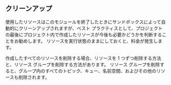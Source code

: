 ## <a name="clean-up"></a>クリーンアップ

使用したリソースはこのモジュールを終了したときにサンドボックスによって自動的にクリーンアップされますが、ベスト プラクティスとして、プロジェクトの最後にプロジェクト内で作成したリソースが今後も必要かどうかを判断することをお勧めします。 リソースを実行状態のままにしておくと、料金が発生します。 

作成したすべてのリソースを削除する場合、リソースを 1 つずつ削除する方法と、リソース グループを削除する方法があります。 リソース グループを削除すると、グループ内のすべてのトピック、キュー、名前空間、およびその他のリソースも削除されます。
